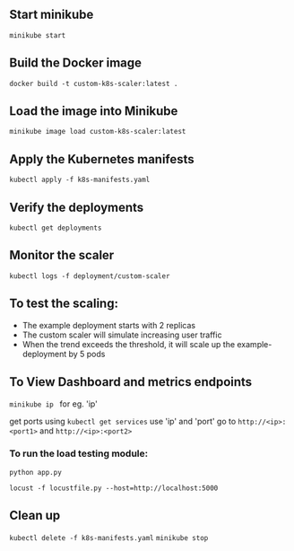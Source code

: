 ## Start minikube
`minikube start`
## Build the Docker image
```docker build -t custom-k8s-scaler:latest . ```

## Load the image into Minikube
```minikube image load custom-k8s-scaler:latest ```

## Apply the Kubernetes manifests
```kubectl apply -f k8s-manifests.yaml```

## Verify the deployments
```kubectl get deployments```

## Monitor the scaler
```kubectl logs -f deployment/custom-scaler```

## To test the scaling:
 - The example deployment starts with 2 replicas
 - The custom scaler will simulate increasing user traffic
 - When the trend exceeds the threshold, it will scale up the example-deployment by 5 pods
## To View Dashboard and metrics endpoints
```minikube ip ``` 
for eg. 'ip'

get ports using ```kubectl get services```
use 'ip' and 'port'  go to  ```http://<ip>:<port1>```   and  ```http://<ip>:<port2>```

### To run the load testing module: ###
```python app.py```

```locust -f locustfile.py --host=http://localhost:5000```


## Clean up
```kubectl delete -f k8s-manifests.yaml```
```minikube stop ```
